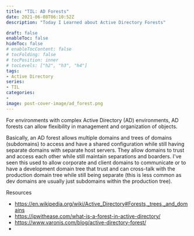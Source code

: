 ```yaml
---
title: "TIL: AD Forests"
date: 2021-06-08T06:10:52Z
description: "Today I Learned about Active Directory Forests"

draft: false
enableToc: false
hideToc: false
# enableTocContent: false
# tocFolding: false
# tocPosition: inner
# tocLevels: ["h2", "h3", "h4"]
tags:
- Active Directory
series:
- TIL
categories:
- 
image: post-cover-image/ad_forest.png
---
```


For environments with complex Active Directory (AD) environments, AD forests can allow flexibility in management and organization of objects.

Basically, an AD forest allows multiple domains and trees of domains (subdomains) to access and have a shared configuration while still having separate domains with separate host servers.
They allow domains to trust and access each other while still maintain separations and boarders. I've seen this used to allow corporate and client domains to communicate or to have a development domain tree that trust and can cross-talk with the production domain tree while still being separate (this is less common as dev domains are usually just subdomains within the production tree).


Resources
* https://en.wikipedia.org/wiki/Active_Directory#Forests,_trees,_and_domains
* https://ipwithease.com/what-is-a-forest-in-active-directory/
* https://www.varonis.com/blog/active-directory-forest/
* 
